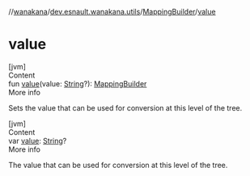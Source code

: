 //[wanakana](../../index.md)/[dev.esnault.wanakana.utils](../index.md)/[MappingBuilder](index.md)/[value](value.md)



# value  
[jvm]  
Content  
fun [value](value.md)(value: [String](https://kotlinlang.org/api/latest/jvm/stdlib/kotlin/-string/index.html)?): [MappingBuilder](index.md)  
More info  


Sets the value that can be used for conversion at this level of the tree.

  


[jvm]  
Content  
var [value](value.md): [String](https://kotlinlang.org/api/latest/jvm/stdlib/kotlin/-string/index.html)?  
More info  


The value that can be used for conversion at this level of the tree.

  



